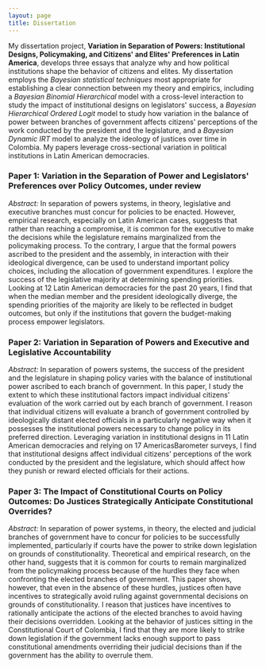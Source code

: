 ```yaml
---
layout: page
title: Dissertation
---
```


My dissertation project, **Variation in Separation of Powers: Institutional Designs, Policymaking, and Citizens' and Elites' Preferences in Latin America**, develops three essays that analyze why and how political institutions shape the behavior of citizens and elites. My dissertation employs the *Bayesian statistical techniques* most appropriate for establishing a clear connection between my theory and empirics, including a *Bayesian Binomial Hierarchical* model with a cross-level interaction to study the impact of institutional designs on legislators' success, a *Bayesian Hierarchical Ordered Logit* model to study how variation in the balance of power between branches of government affects citizens' perceptions of the work conducted by the president and the legislature, and a *Bayesian Dynamic IRT* model to analyze the ideology of justices over time in Colombia. My papers leverage cross-sectional variation in political institutions in Latin American democracies. 

### Paper 1: Variation in the Separation of Power and Legislators' Preferences over Policy Outcomes, under review

*Abstract:* In separation of powers systems, in theory, legislative and executive branches must concur for policies to be enacted. However, empirical research, especially on Latin American cases, suggests that rather than reaching a compromise, it is common for the executive to make the decisions while the legislature remains marginalized from the policymaking process. To the contrary, I argue that the formal powers ascribed to the president and the assembly, in interaction with their ideological divergence, can be used to understand important policy choices, including the allocation of government expenditures. I explore the success of the legislative majority at determining spending priorities. Looking at 12 Latin American democracies for the past 20 years, I find that when the median member and the president ideologically diverge, the spending priorities of the majority are likely to be reflected in budget outcomes, but only if the institutions that govern the budget-making process empower legislators.

### Paper 2: Variation in Separation of Powers and Executive and Legislative Accountability

*Abstract:* In separation of powers systems, the success of the president and the legislature in shaping policy varies with the balance of institutional power ascribed to each branch of government. In this  paper, I study the extent to which these institutional factors impact individual citizens' evaluation of the work carried out by each branch of government. I reason that individual citizens will evaluate a branch of government controlled by ideologically distant elected officials in a particularly negative way when it possesses the institutional powers necessary to change policy in its preferred direction. Leveraging variation in institutional designs in 11 Latin American democracies and relying on 17 AmericasBarometer surveys, I find that institutional designs affect individual citizens' perceptions of the work conducted by the president and the legislature, which should affect how they punish or reward elected officials for their actions.

### Paper 3: The Impact of Constitutional Courts on Policy Outcomes: Do Justices Strategically Anticipate Constitutional Overrides?

*Abstract:* In separation of power systems, in theory, the elected and judicial branches of government have to concur for policies to be successfully implemented, particularly if courts have the power to strike down legislation on grounds of constitutionality. Theoretical and empirical research, on the other hand, suggests that it is common for courts to remain marginalized from the policymaking process because of the hurdles they face when confronting the elected branches of government. This paper shows, however, that even in the absence of these hurdles, justices often have incentives to strategically avoid ruling against governmental decisions on grounds of constitutionality. I reason that justices have incentives to rationally anticipate the actions of the elected branches to avoid having their decisions overridden. Looking at the behavior of justices sitting in the Constitutional Court of Colombia, I find that they are more likely to strike down legislation if the government lacks enough support to pass constitutional amendments overriding their judicial decisions than if the government has the ability to overrule them.
